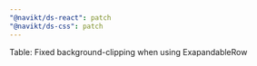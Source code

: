 ```yaml
---
"@navikt/ds-react": patch
"@navikt/ds-css": patch
---
```


Table: Fixed background-clipping when using ExapandableRow
